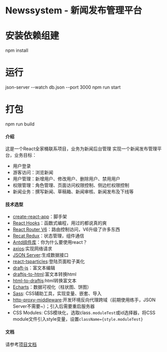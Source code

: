 # Newssystem - 新闻发布管理平台

# 安装依赖组建
npm install

# 运行
json-server --watch db.json --port 3000
npm run start

# 打包
npm run build

#### 介绍
这是一个React全家桶联系项目，业务为新闻后台管理
实现一个新闻发布管理平台，业务目标：
* 用户登录
* 游客访问：浏览新闻
* 用户管理：新增用户、修改用户、删除用户、禁用用户
* 权限管理：角色管理、页面访问权限控制、侧边栏权限控制
* 新闻业务：撰写新闻、草稿箱、新闻审核、新闻发布及下线等

#### 技术选型
* [create-react-app](https://www.html.cn/create-react-app/docs/proxying-api-requests-in-development/)：脚手架
* [React Hooks](https://zh-hans.reactjs.org/docs/hooks-reference.html#usestate)：函数式编程，用过的都说真的爽
* [React Router V6](https://reactrouterdotcom.fly.dev/docs/en/v6/upgrading/v5#remove-redirects-inside-switch)：路由控制访问，V6升级了许多东西
* [Recat Redux](https://cn.redux.js.org/tutorials/essentials/part-1-overview-concepts/)：状态管理，组件通信
* [Antd组件库](https://ant.design/components/overview-cn/)：你为什么要使用react？
* [axios](https://www.axios-http.cn/docs/intro):实现网络请求
* [JSON Server](https://www.npmjs.com/package/json-server):生成数据接口
* [react-tsparticles](https://www.npmjs.com/package/react-tsparticles):登陆页面粒子美化
* [draft-js](https://draftjs.org/docs/quickstart-rich-styling)：富文本编辑
* [draftjs-to-html]():富文本转换html
* [html-to-draftjs]():html转换富文本
* [Echarts](https://echarts.apache.org/handbook/zh/get-started/)：数据可视化（柱状图、饼图）
* [Sass](https://www.sass.hk/docs/): CSS辅助工具，实现变量、嵌套、导入
* [http-proxy-middleware](https://create-react-app.dev/docs/proxying-api-requests-in-development#configuring-the-proxy-manually):开发环境反向代理跨域（前期使用练手，JSON Server不需要~）；引入后需要重启服务器
* CSS Modules: CSS模块化，选取class```.moduleTest```或id选择器，将CSS module文件引入style变量，设置```className={style.moduleTest}```

#### 文档
请参考[项目文档](https://www.cnblogs.com/shixiu/p/15983351.html)
